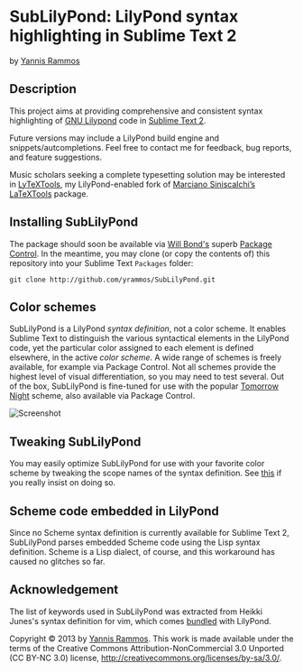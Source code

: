 # SubLilyPond: LilyPond syntax highlighting in Sublime Text 2
by [Yannis Rammos](www.twitter.com/yannisrammos)

## Description

This project aims at providing comprehensive and consistent syntax highlighting of [GNU Lilypond](http://lilypond.org) code in [Sublime Text 2](http://www.sublimetext.com).

Future versions may include a LilyPond build engine and snippets/autcompletions. Feel free to contact me for feedback, bug reports, and feature suggestions.

Music scholars seeking a complete typesetting solution may be interested in [LyTeXTools](www.github.com/yrammos/lytextools), my LilyPond-enabled fork of [Marciano Siniscalchi’s](http://tekonomist.wordpress.com/) [LaTeXTools](http://github.com/SublimeText/LaTeXTools) package.

## Installing SubLilyPond

The package should soon be available via [Will Bond's](http://wbond.net/) superb [Package Control](http://wbond.net/sublime_packages/package_control/package_developers). In the meantime, you may clone (or copy the contents of) this repository into your Sublime Text `Packages` folder:

    git clone http://github.com/yrammos/SubLilyPond.git

## Color schemes

SubLilyPond is a LilyPond _syntax definition_, not a color scheme. It enables Sublime Text to distinguish the various syntactical elements in the LilyPond code, yet the particular color assigned to each element is defined elsewhere, in the active _color scheme_. A wide range of schemes is freely available, for example via Package Control. Not all schemes provide the highest level of visual differentiation, so you may need to test several. Out of the box, SubLilyPond is fine-tuned for use with the popular [Tomorrow Night](https://github.com/chriskempson/tomorrow-theme/tree/master/textmate) scheme, also available via Package Control.

![Screenshot](https://raw.github.com/yrammos/SubLilyPond/master/SubLilyPond.png)

## Tweaking SubLilyPond

You may easily optimize SubLilyPond for use with your favorite color scheme by tweaking the scope names of the syntax definition. See [this](http://manual.macromates.com/en/language_grammars) if you really insist on doing so.

## Scheme code embedded in LilyPond

Since no Scheme syntax definition is currently available for Sublime Text 2, SubLilyPond parses embedded Scheme code using the Lisp syntax definition. Scheme is a Lisp dialect, of course, and this workaround has caused no glitches so far.

## Acknowledgement

The list of keywords used in SubLilyPond was extracted from Heikki Junes's syntax definition for vim, which comes [bundled](http://lilypond.org/doc/v2.12/Documentation/user/lilypond-program/Vim-mode) with LilyPond.

Copyright © 2013 by [Yannis Rammos](twitter.com/yannisrammos). This work is made available under the terms of the Creative Commons Attribution-NonCommercial 3.0 Unported (CC BY-NC 3.0) license, <http://creativecommons.org/licenses/by-sa/3.0/>.
